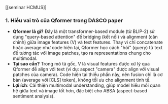 [[seminar HCMUS]]
### 1. **Hiểu vai trò của Qformer trong DASCO paper**

- **Qformer là gì?** Đây là một transformer-based module (từ BLIP-2) sử dụng "query-based attention" để bridging (kết nối) và alignment (căn chỉnh) giữa image features (V) và text features. Thay vì chỉ concatenate hoặc average như code hiện tại, Qformer học cách "hỏi" (query) từ text để tương tác với image patches, tạo ra representations chung cho multimodal.
- **Tại sao cần?** Trong mô tả gốc, V là visual features được xử lý qua Qformer để align với text (ví dụ: aspect "camera" được align với visual patches của camera). Code hiện tại thiếu phần này, nên fusion chỉ là cơ bản (average với [CLS] token), không tối ưu cho alignment tinh tế.
- **Lợi ích**: Cải thiện multimodal understanding, giúp model hiểu mối quan hệ giữa text và image tốt hơn, đặc biệt cho ABSA (aspect-based sentiment analysis).